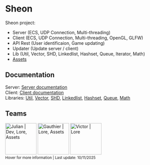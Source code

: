 # Sheon

Sheon project:
- Server   (ECS, UDP Connection, Multi-threading)
- Client   (ECS, UDP Connection, Multi-threading, OpenGL, GLFW)
- API Rest (User identificaion,  Game updating)
- Updater  (Update server / client)
- Lib (Util, Vector, SHD, Linkedlist, Hashset, Queue, Iterator, Math)
- [Assets](https://github.com/julian-hemmer/SheonAssets)

## Documentation

Server: [Server documentation](./source/server/README.md)  
Client: [Client documentation](./source/client/README.md)  
Libraries:
[Util](./source/util/README.md),
[Vector](./source/vector/README.md),
[SHD](./source/shd/README.md),
[Linkedlist](./source/linkedlist/README.md),
[Hashset](#),
[Queue](#),
[Math](#)

## Teams

[<img src="https://avatars.githubusercontent.com/u/183355320?" title="Julian   | Dev, Lore, Assets" width="100"/>](https://github.com/julian-hemmer)
[<img src="https://avatars.githubusercontent.com/u/183359286?" title="Gauthier | Lore, Assets" width="100"/>](https://github.com/GauthierMalfilatre)
[<img src="https://avatars.githubusercontent.com/u/183359645?" title="Victor   | Lore" width="100"/>](https://github.com/VictorZEpitech)  
<sup>Hover for more information | Last update: 10/11/2025</sup>